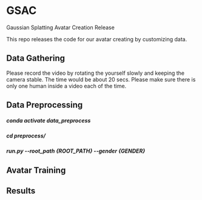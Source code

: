 # GSAC
Gaussian Splatting Avatar Creation Release 

This repo releases the code for our avatar creating by customizing data. 
## Data Gathering 
Please record the video by rotating the yourself slowly and keeping the camera stable. The time would be about 20 secs. Please make sure there is only one human inside a video each of the time.

## Data Preprocessing 
##### conda activate data_preprocess
##### cd preprocess/
##### run.py --root_path {ROOT_PATH} --gender {GENDER}
## Avatar Training 

## Results
